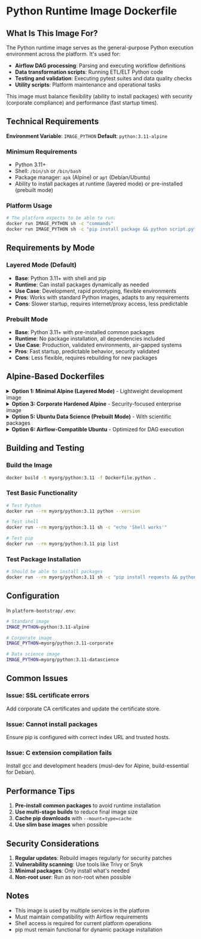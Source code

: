 # Python Runtime Image Dockerfile

## What Is This Image For?

The Python runtime image serves as the general-purpose Python execution environment across the platform. It's used for:
- **Airflow DAG processing**: Parsing and executing workflow definitions
- **Data transformation scripts**: Running ETL/ELT Python code
- **Testing and validation**: Executing pytest suites and data quality checks
- **Utility scripts**: Platform maintenance and operational tasks

This image must balance flexibility (ability to install packages) with security (corporate compliance) and performance (fast startup times).

## Technical Requirements

**Environment Variable**: `IMAGE_PYTHON`
**Default**: `python:3.11-alpine`

### Minimum Requirements
- Python 3.11+
- Shell: `/bin/sh` or `/bin/bash`
- Package manager: `apk` (Alpine) or `apt` (Debian/Ubuntu)
- Ability to install packages at runtime (layered mode) or pre-installed (prebuilt mode)

### Platform Usage
```bash
# The platform expects to be able to run:
docker run IMAGE_PYTHON sh -c "commands"
docker run IMAGE_PYTHON sh -c "pip install package && python script.py"
```

## Requirements by Mode

### Layered Mode (Default)
- **Base**: Python 3.11+ with shell and pip
- **Runtime**: Can install packages dynamically as needed
- **Use Case**: Development, rapid prototyping, flexible environments
- **Pros**: Works with standard Python images, adapts to any requirements
- **Cons**: Slower startup, requires internet/proxy access, less predictable

### Prebuilt Mode
- **Base**: Python 3.11+ with pre-installed common packages
- **Runtime**: No package installation, all dependencies included
- **Use Case**: Production, validated environments, air-gapped systems
- **Pros**: Fast startup, predictable behavior, security validated
- **Cons**: Less flexible, requires rebuilding for new packages

## Alpine-Based Dockerfiles

<details>
<summary><b>Option 1: Minimal Alpine (Layered Mode)</b> - Lightweight development image</summary>
```dockerfile
# Basic Python image for development
FROM python:3.11-alpine

# Add commonly needed build tools for compiling packages
RUN apk add --no-cache \
    gcc \
    musl-dev \
    libffi-dev \
    openssl-dev \
    make

# For corporate environments - add CA certificates
COPY corporate-ca.crt /usr/local/share/ca-certificates/
RUN update-ca-certificates

# Configure pip for corporate PyPI
ARG PIP_INDEX_URL=https://pypi.org/simple
ENV PIP_INDEX_URL=${PIP_INDEX_URL}
```

**Alpine Version**: 3.18+ recommended for Python 3.11 compatibility
**Size**: ~50MB base + build tools
**Configure**: `IMAGE_PYTHON=python:3.11-alpine`

</details>

<details>
<summary><b>Option 2: Alpine Data Science (Prebuilt Mode)</b> - With common data packages</summary>
```dockerfile
# Alpine with data science packages pre-installed
FROM python:3.11-alpine

# Install build dependencies and PostgreSQL client
RUN apk add --no-cache \
    gcc \
    musl-dev \
    libffi-dev \
    openssl-dev \
    postgresql-dev \
    g++ \
    make

# Pre-install common data packages
RUN pip install --no-cache-dir \
    pandas \
    numpy \
    requests \
    sqlalchemy \
    psycopg2-binary

# Add corporate certificates
COPY corporate-ca.crt /usr/local/share/ca-certificates/
RUN update-ca-certificates

# Clean up build dependencies to reduce size
RUN apk del gcc g++ make musl-dev
```

**Build**: `docker build -t myorg/python:3.11-alpine-data -f Dockerfile.python .`
**Configure**: `IMAGE_MODE=prebuilt` and `IMAGE_PYTHON=myorg/python:3.11-alpine-data`
**Package Notes**: Pre-installed pandas, numpy for data processing

</details>

<details>
<summary><b>Option 3: Corporate Hardened Alpine</b> - Security-focused enterprise image</summary>
```dockerfile
# Security-focused image for production
FROM python:3.11-alpine

# Install build dependencies
RUN apk add --no-cache \
    gcc \
    musl-dev \
    libffi-dev \
    openssl-dev \
    postgresql-dev

# Add corporate CA certificates
COPY corporate-ca.crt /usr/local/share/ca-certificates/
RUN update-ca-certificates

# Configure pip for corporate repository
RUN pip config set global.index-url https://pypi.company.com/simple && \
    pip config set global.trusted-host pypi.company.com

# Install security tools
RUN pip install --no-cache-dir \
    safety \
    bandit

# Create non-root user
RUN adduser -D -u 1000 -s /bin/sh appuser

# Clean up
RUN rm -rf /root/.cache && \
    find / -type f -name "*.pyc" -delete 2>/dev/null || true

USER appuser
WORKDIR /app
```

**Security Features**: Non-root user, vulnerability scanning tools, clean caches
**Build**: `docker build -t myorg/python:3.11-alpine-hardened -f Dockerfile.python .`
**Compliance**: Meets enterprise security requirements

</details>

## Ubuntu/Debian-Based Dockerfiles

<details>
<summary><b>Option 4: Minimal Ubuntu (Layered Mode)</b> - Standard Debian-based image</summary>
```dockerfile
# Minimal Ubuntu/Debian for development
FROM python:3.11-slim-bookworm

# Base image only - packages installed at runtime
# apt-get and shell must be available
```

**OS Versions**: Ubuntu 22.04 (Jammy), Ubuntu 24.04 (Noble), Debian 12 (Bookworm)
**Size**: ~120MB base image
**Configure**: `IMAGE_PYTHON=python:3.11-slim-bookworm`

</details>

<details>
<summary><b>Option 5: Ubuntu Data Science (Prebuilt Mode)</b> - With scientific packages</summary>

```dockerfile
# For data processing and analytics
FROM python:3.11-slim-bookworm

# Install system dependencies for data libraries
RUN apt-get update && \
    apt-get install -y --no-install-recommends \
        gcc \
        g++ \
        libpq-dev \
        libssl-dev \
        libffi-dev \
        libxml2-dev \
        libxslt-dev \
    && rm -rf /var/lib/apt/lists/*

# Pre-install common data packages
RUN pip install --no-cache-dir \
    pandas \
    numpy \
    scipy \
    scikit-learn \
    requests \
    sqlalchemy \
    psycopg2-binary

# Add corporate certificates
COPY corporate-ca.crt /usr/local/share/ca-certificates/
RUN update-ca-certificates
```

**Build**: `docker build -t myorg/python:3.11-ubuntu-data -f Dockerfile.python .`
**Configure**: `IMAGE_MODE=prebuilt` and `IMAGE_PYTHON=myorg/python:3.11-ubuntu-data`
**Size**: ~500MB with all data science packages

</details>

<details>
<summary><b>Option 6: Airflow-Compatible Ubuntu</b> - Optimized for DAG execution</summary>

```dockerfile
# Optimized for Airflow DAG execution
FROM python:3.11-slim-bookworm

# Install Airflow dependencies
RUN apt-get update && \
    apt-get install -y --no-install-recommends \
        gcc \
        g++ \
        libpq-dev \
        libssl-dev \
        libffi-dev \
        libkrb5-dev \
        git \
    && rm -rf /var/lib/apt/lists/*

# Install Airflow providers
RUN pip install --no-cache-dir \
    apache-airflow-providers-postgres \
    apache-airflow-providers-http \
    apache-airflow-providers-ssh

# Add corporate certificates
COPY corporate-ca.crt /usr/local/share/ca-certificates/
RUN update-ca-certificates

# Configure for corporate environment
ENV PYTHONPATH=/opt/airflow/dags:/opt/airflow/plugins
```

**Build**: `docker build -t myorg/python:3.11-airflow -f Dockerfile.python .`
**Configure**: `IMAGE_MODE=prebuilt` and `IMAGE_PYTHON=myorg/python:3.11-airflow`
**Airflow Compatibility**: Includes all common Airflow provider packages

</details>

## Building and Testing

### Build the Image
```bash
docker build -t myorg/python:3.11 -f Dockerfile.python .
```

### Test Basic Functionality
```bash
# Test Python
docker run --rm myorg/python:3.11 python --version

# Test shell
docker run --rm myorg/python:3.11 sh -c "echo 'Shell works'"

# Test pip
docker run --rm myorg/python:3.11 pip list
```

### Test Package Installation
```bash
# Should be able to install packages
docker run --rm myorg/python:3.11 sh -c "pip install requests && python -c 'import requests'"
```

## Configuration

In `platform-bootstrap/.env`:

```bash
# Standard image
IMAGE_PYTHON=python:3.11-alpine

# Corporate image
IMAGE_PYTHON=myorg/python:3.11-corporate

# Data science image
IMAGE_PYTHON=myorg/python:3.11-datascience
```

## Common Issues

### Issue: SSL certificate errors
Add corporate CA certificates and update the certificate store.

### Issue: Cannot install packages
Ensure pip is configured with correct index URL and trusted hosts.

### Issue: C extension compilation fails
Install gcc and development headers (musl-dev for Alpine, build-essential for Debian).

## Performance Tips

1. **Pre-install common packages** to avoid runtime installation
2. **Use multi-stage builds** to reduce final image size
3. **Cache pip downloads** with `--mount=type=cache`
4. **Use slim base images** when possible

## Security Considerations

1. **Regular updates**: Rebuild images regularly for security patches
2. **Vulnerability scanning**: Use tools like Trivy or Snyk
3. **Minimal packages**: Only install what's needed
4. **Non-root user**: Run as non-root when possible

## Notes

- This image is used by multiple services in the platform
- Must maintain compatibility with Airflow requirements
- Shell access is required for current platform operations
- pip must remain functional for dynamic package installation